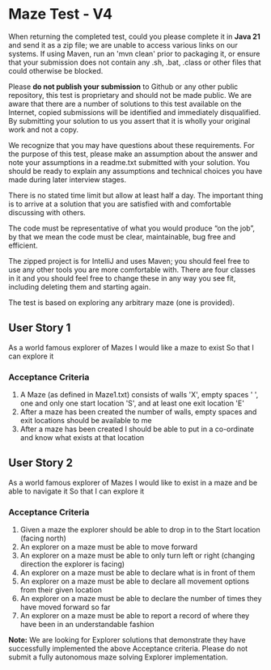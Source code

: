 ﻿# Maze Test - V4

When returning the completed test, could you please complete it in **Java 21** and send it as a zip file; we are unable to access various links on our systems.
If using Maven, run an 'mvn clean' prior to packaging it, or ensure that your submission does not contain any .sh, .bat, .class or other files that could otherwise
be blocked.

Please **do not publish your submission** to Github or any other public repository, this test is proprietary and should not be made public.
We are aware that there are a number of solutions to this test available on the Internet, copied submissions will be identified and immediately disqualified.
By submitting your solution to us you assert that it is wholly your original work and not a copy.

We recognize that you may have questions about these requirements. For the purpose of this test, please make an assumption about the answer and note your assumptions in a readme.txt submitted with your solution. You should be ready to explain any assumptions and technical choices you have made during later interview stages.

There is no stated time limit but allow at least half a day. The important thing is to arrive at a solution that you are satisfied with and comfortable discussing with others.

The code must be representative of what you would produce “on the job”, by that we mean the code must be clear, maintainable, bug free and efficient.

The zipped project is for IntelliJ and uses Maven; you should feel free to use any other tools you are more comfortable with.
There are four classes in it and you should feel free to change these in any way you see fit, including deleting them and starting again.

The test is based on exploring any arbitrary maze (one is provided).


## User Story 1

As a world famous explorer of Mazes I would like a maze to exist
So that I can explore it

### Acceptance Criteria

1. A Maze (as defined in Maze1.txt) consists of walls 'X', empty spaces ' ', one and only one start location 'S', and at least one exit location 'E' 
2. After a maze has been created the number of walls, empty spaces and exit locations should be available to me 
3. After a maze has been created I should be able to put in a co-ordinate and know what exists at that location


## User Story 2

As a world famous explorer of Mazes I would like to exist in a maze and be able to navigate it
So that I can explore it

### Acceptance Criteria

1. Given a maze the explorer should be able to drop in to the Start location (facing north)
2. An explorer on a maze must be able to move forward 
3. An explorer on a maze must be able to only turn left or right (changing direction the explorer is facing)
4. An explorer on a maze must be able to declare what is in front of them 
5. An explorer on a maze must be able to declare all movement options from their given location 
6. An explorer on a maze must be able to declare the number of times they have moved forward so far 
7. An explorer on a maze must be able to report a record of where they have been in an understandable fashion


**Note:** We are looking for Explorer solutions that demonstrate they have successfully implemented the above Acceptance criteria.
Please do not submit a fully autonomous maze solving Explorer implementation.
